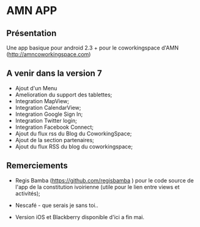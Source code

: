 AMN APP
========

Pr&eacute;sentation
-------------------
Une app basique pour android 2.3 + pour le coworkingspace d'AMN (http://amncoworkingspace.com)


A venir dans la version 7
--------------------------

- Ajout d'un Menu
- Amelioration du support des tablettes;
- Integration MapView;
- Integration CalendarView;
- Integration Google Sign In;
- Integration Twitter login;
- Integration Facebook Connect;
- Ajout du flux rss du Blog du CoworkingSpace;
- Ajout de la section partenaires;
- Ajout du flux RSS du blog du coworkingspace;

Remerciements
--------------------------

- Regis Bamba (https://github.com/regisbamba ) pour le code source de l'app de la constitution ivoirienne (utile pour le lien entre views et activités);
- Nescafé - que serais je sans toi.. 

- Version iOS et Blackberry disponible d'ici a fin mai.
